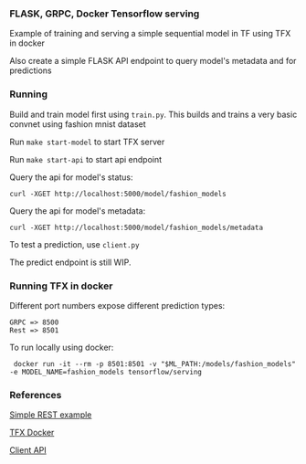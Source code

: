 ### FLASK, GRPC, Docker Tensorflow serving

Example of training and serving a simple sequential model in TF using TFX in docker

Also create a simple FLASK API endpoint to query model's metadata and for predictions


### Running

Build and train model first using `train.py`. This builds and trains a very basic convnet using fashion mnist dataset

Run `make start-model` to start TFX server

Run `make start-api` to start api endpoint

Query the api for model's status:
```
curl -XGET http://localhost:5000/model/fashion_models
```

Query the api for model's metadata:
```
curl -XGET http://localhost:5000/model/fashion_models/metadata
```

To test a prediction, use `client.py`

The predict endpoint is still WIP.


### Running TFX in docker

Different port numbers expose different prediction types:
```
GRPC => 8500
Rest => 8501 
```

To run locally using docker:
```
 docker run -it --rm -p 8501:8501 -v "$ML_PATH:/models/fashion_models" -e MODEL_NAME=fashion_models tensorflow/serving
```

### References
[Simple REST example](https://www.tensorflow.org/tfx/tutorials/serving/rest_simple)

[TFX Docker](https://www.tensorflow.org/tfx/tutorials/serving/rest_simple)

[Client API](https://www.tensorflow.org/tfx/serving/api_rest)